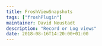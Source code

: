 ```yaml
---
title: FroshViewSnapshots
tags: ["froshPlugin"]
maintainer: David Neustadt
description: "Record or Log views"
date: 2018-08-16T14:20:00+01:00
---
```

